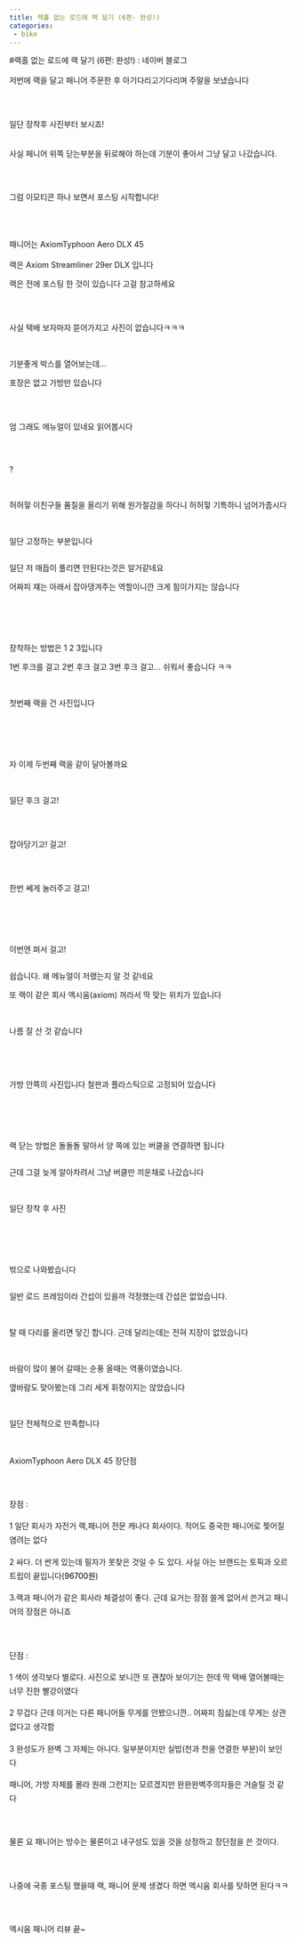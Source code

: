 ```yaml
---
title: 랙홀 없는 로드에 랙 달기 (6편- 완성!)
categories:
 - bike
---
```

#랙홀 없는 로드에 랙 달기 (6편: 완성!) : 네이버 블로그
<div class="wrap_rabbit pcol2 _param(1) _postViewArea221550145473" id="post-view221550145473">
<!-- Rabbit HTML --><div class="se-viewer se-theme-default" lang="ko-KR">
<!-- SE_DOC_HEADER_END -->
<div class="se-main-container">
<div class="se-component se-text se-l-default" id="SE-76752c52-dd74-4822-8923-a5b90f3b62d2">
<div class="se-component-content">
<div class="se-section se-section-text se-l-default">
<div class="se-module se-module-text"><!-- SE-TEXT { --><p class="se-text-paragraph se-text-paragraph-align-" id="SE-c926f5b5-1b77-423d-979b-b943a7a722bd" style="line-height:1.8;"><span class="se-fs- se-ff-" id="SE-de360013-64e4-4c61-9c2b-a60404f69b37" style="">저번에 랙을 달고 패니어 주문한 후 아기다리고기다리며 주말을 보냈습니다</span></p><!-- } SE-TEXT --><!-- SE-TEXT { --><p class="se-text-paragraph se-text-paragraph-align-" id="SE-1d11601e-f834-4d10-ab0b-2a74d6cb2e20" style="line-height:1.8;"><span class="se-fs- se-ff-" id="SE-e0d64510-617f-4353-b8f6-710c7af2de85" style="">​</span></p><!-- } SE-TEXT --><!-- SE-TEXT { --><p class="se-text-paragraph se-text-paragraph-align-" id="SE-e3aed842-c712-47c7-9164-ff457ed53f6c" style="line-height:1.8;"><span class="se-fs- se-ff-" id="SE-fc1c8281-0b82-499e-b126-3d0dc512a392" style="">일단 장착후 사진부터 보시죠!</span></p><!-- } SE-TEXT --></div>
</div>
</div>
</div> <div class="se-component se-image se-l-default" id="SE-1a611238-7c6d-403b-8fdb-1abfcef2b6b4">
<div class="se-component-content se-component-content-fit">
<div class="se-section se-section-image se-l-default se-section-align-">
<a class="se-module se-module-image __se_image_link __se_link" data-linkdata='{"id" : "SE-1a611238-7c6d-403b-8fdb-1abfcef2b6b4", "src" : "https://postfiles.pstatic.net/MjAxOTA1MzBfMjUy/MDAxNTU5MTc2NDM2MDc5.2WbyYUSzYZjF2IAKHAHBgdA4uEepED9mgyV39vuUFCgg.Gq02ZxwywSp4GNNNQubDrUy5ZotIYJDdnI0hVDv97bIg.JPEG.dls32208/20190529_203142.jpg", "linkUse" : "false", "link" : ""}' data-linktype="img" href="#" onclick="return false;" style=" ">
<img alt="" class="se-image-resource" data-height="389" data-lazy-src="https://postfiles.pstatic.net/MjAxOTA1MzBfMjUy/MDAxNTU5MTc2NDM2MDc5.2WbyYUSzYZjF2IAKHAHBgdA4uEepED9mgyV39vuUFCgg.Gq02ZxwywSp4GNNNQubDrUy5ZotIYJDdnI0hVDv97bIg.JPEG.dls32208/20190529_203142.jpg?type=w966" data-width="693" src="https://postfiles.pstatic.net/MjAxOTA1MzBfMjUy/MDAxNTU5MTc2NDM2MDc5.2WbyYUSzYZjF2IAKHAHBgdA4uEepED9mgyV39vuUFCgg.Gq02ZxwywSp4GNNNQubDrUy5ZotIYJDdnI0hVDv97bIg.JPEG.dls32208/20190529_203142.jpg?type=w80_blur">
</img></a> </div>
</div>
</div> <div class="se-component se-image se-l-default" id="SE-338597c3-6b64-4b6f-9131-953c84b9aa11">
<div class="se-component-content se-component-content-fit">
<div class="se-section se-section-image se-l-default se-section-align-">
<a class="se-module se-module-image __se_image_link __se_link" data-linkdata='{"id" : "SE-338597c3-6b64-4b6f-9131-953c84b9aa11", "src" : "https://postfiles.pstatic.net/MjAxOTA1MzBfMTM2/MDAxNTU5MTc2NDM3NzY5.jcARyAtnbpN3vXiOefL2HYbKejuskeBnrmjzwOZwhl0g.k5PskOZVT_-SJ-f2MjFSagKUGRglMGuHPy_vZHDgCGcg.JPEG.dls32208/20190529_214403.jpg", "linkUse" : "false", "link" : ""}' data-linktype="img" href="#" onclick="return false;" style=" ">
<img alt="" class="se-image-resource" data-height="389" data-lazy-src="https://postfiles.pstatic.net/MjAxOTA1MzBfMTM2/MDAxNTU5MTc2NDM3NzY5.jcARyAtnbpN3vXiOefL2HYbKejuskeBnrmjzwOZwhl0g.k5PskOZVT_-SJ-f2MjFSagKUGRglMGuHPy_vZHDgCGcg.JPEG.dls32208/20190529_214403.jpg?type=w966" data-width="693" src="https://postfiles.pstatic.net/MjAxOTA1MzBfMTM2/MDAxNTU5MTc2NDM3NzY5.jcARyAtnbpN3vXiOefL2HYbKejuskeBnrmjzwOZwhl0g.k5PskOZVT_-SJ-f2MjFSagKUGRglMGuHPy_vZHDgCGcg.JPEG.dls32208/20190529_214403.jpg?type=w80_blur">
</img></a> </div>
</div>
</div> <div class="se-component se-image se-l-default" id="SE-73775f8c-be46-45f6-b0d4-f15493f0b93b">
<div class="se-component-content se-component-content-fit">
<div class="se-section se-section-image se-l-default se-section-align-">
<a class="se-module se-module-image __se_image_link __se_link" data-linkdata='{"id" : "SE-73775f8c-be46-45f6-b0d4-f15493f0b93b", "src" : "https://postfiles.pstatic.net/MjAxOTA1MzBfMjIg/MDAxNTU5MTc2NDM5MjI3._LsB2ajDmxukfmu0EykyzfyRIg7wZHXxNd2C_4NyjAog.M7pUvVMpjCduHCHZthHpv2npg5IfShVE8ARA7UQR_bwg.JPEG.dls32208/20190529_214419.jpg", "linkUse" : "false", "link" : ""}' data-linktype="img" href="#" onclick="return false;" style=" ">
<img alt="" class="se-image-resource" data-height="389" data-lazy-src="https://postfiles.pstatic.net/MjAxOTA1MzBfMjIg/MDAxNTU5MTc2NDM5MjI3._LsB2ajDmxukfmu0EykyzfyRIg7wZHXxNd2C_4NyjAog.M7pUvVMpjCduHCHZthHpv2npg5IfShVE8ARA7UQR_bwg.JPEG.dls32208/20190529_214419.jpg?type=w966" data-width="693" src="https://postfiles.pstatic.net/MjAxOTA1MzBfMjIg/MDAxNTU5MTc2NDM5MjI3._LsB2ajDmxukfmu0EykyzfyRIg7wZHXxNd2C_4NyjAog.M7pUvVMpjCduHCHZthHpv2npg5IfShVE8ARA7UQR_bwg.JPEG.dls32208/20190529_214419.jpg?type=w80_blur">
</img></a> </div>
</div>
</div> <div class="se-component se-text se-l-default" id="SE-b7c44940-b815-4603-b0e1-c3cc7d51e3bf">
<div class="se-component-content">
<div class="se-section se-section-text se-l-default">
<div class="se-module se-module-text"><!-- SE-TEXT { --><p class="se-text-paragraph se-text-paragraph-align-" id="SE-cb676468-e4a3-4f1f-b57c-de397e4bfe82" style="line-height:1.8;"><span class="se-fs- se-ff-" id="SE-c49b128e-1d82-4eca-9559-8a1ad10ba997" style="">사실 페니어 위쪽 닫는부분을 뒤로해야 하는데 기분이 좋아서 그냥 달고 나갔습니다.</span></p><!-- } SE-TEXT --><!-- SE-TEXT { --><p class="se-text-paragraph se-text-paragraph-align-" id="SE-f4984119-cfcd-49d5-8b62-c7a0d5547b3f" style="line-height:1.8;"><span class="se-fs- se-ff-" id="SE-2e97a4f2-131b-47a0-8926-5f1c9e19046d" style="">​</span></p><!-- } SE-TEXT --><!-- SE-TEXT { --><p class="se-text-paragraph se-text-paragraph-align-" id="SE-777a3aa4-f3dd-46f5-b743-839a5a79ffc5" style="line-height:1.8;"><span class="se-fs- se-ff-" id="SE-171e8afa-b962-4f80-9f50-1dafb83c3339" style="">그럼 이모티콘 하나 보면서 포스팅 시작합니다!</span></p><!-- } SE-TEXT --></div>
</div>
</div>
</div> <div class="se-component se-sticker se-l-default" id="SE-00f5feba-2544-4b84-8462-fa3670d31937">
<div class="se-component-content">
<div class="se-section se-section-sticker se-section-align- se-l-default">
<div class="se-module se-module-sticker">
<a class="__se_sticker_link __se_link" data-linkdata='{"src" : "https://storep-phinf.pstatic.net/linesoft_01/original_4.gif", "packCode" : "linesoft_01", "seq" : "4", "width" : "370", "height" : "320"}' data-linktype="sticker" href="#" onclick="return false;">
<img alt="" class="se-sticker-image" src="https://storep-phinf.pstatic.net/linesoft_01/original_4.gif?type=pa50_50">
</img></a>
</div>
</div>
</div>
</div> <div class="se-component se-text se-l-default" id="SE-2a3702ff-464a-4fea-a9ef-72a0b4fcd88d">
<div class="se-component-content">
<div class="se-section se-section-text se-l-default">
<div class="se-module se-module-text"><!-- SE-TEXT { --><p class="se-text-paragraph se-text-paragraph-align-" id="SE-38f2cd1e-8051-4595-9c3c-62f301f8f3c7" style=""><span class="se-fs- se-ff-" id="SE-2f01c37f-7a25-4eca-8195-3e66a3c87aa7" style="">​</span></p><!-- } SE-TEXT --><!-- SE-TEXT { --><p class="se-text-paragraph se-text-paragraph-align-" id="SE-e2acad6f-7b54-42c1-87ad-91ac32ba68b6" style="line-height:1.8;"><span class="se-fs- se-ff-" id="SE-87646873-89c7-4b14-94b8-1ee3fa5c4b5a" style="">패니어는 AxiomTyphoon Aero DLX 45</span></p><!-- } SE-TEXT --><!-- SE-TEXT { --><p class="se-text-paragraph se-text-paragraph-align-" id="SE-3420600b-43a0-41cf-b46a-8247a7215424" style=""><span class="se-fs- se-ff-" id="SE-5533c17a-08e1-47c9-97b2-0ab5c1dce5fa" style="">랙은 Axiom Streamliner 29er DLX 입니다</span></p><!-- } SE-TEXT --><!-- SE-TEXT { --><p class="se-text-paragraph se-text-paragraph-align-" id="SE-af2cd790-c218-4c2b-ba99-04967e0d7366" style=""><span class="se-fs- se-ff-" id="SE-449aa192-f387-45aa-a9a3-ba8326d11574" style="">랙은 전에 포스팅 한 것이 있습니다 고걸 참고하세요</span></p><!-- } SE-TEXT --><!-- SE-TEXT { --><p class="se-text-paragraph se-text-paragraph-align-" id="SE-ab99836f-3793-4567-8365-e46237f95dd6" style=""><span class="se-fs- se-ff-" id="SE-102e5700-94d3-424c-a8fc-ea5d3e11ef8f" style="">​</span></p><!-- } SE-TEXT --></div>
</div>
</div>
</div> <div class="se-component se-image se-l-default" id="SE-c9e8b1af-7127-448e-9554-c314845dd1c8">
<div class="se-component-content se-component-content-fit">
<div class="se-section se-section-image se-l-default se-section-align-">
<a class="se-module se-module-image __se_image_link __se_link" data-linkdata='{"id" : "SE-c9e8b1af-7127-448e-9554-c314845dd1c8", "src" : "https://postfiles.pstatic.net/MjAxOTA1MzBfMTgx/MDAxNTU5MTc3MjA4Nzg2.rLFwD-XpuVw_BXg98JbNBZvQnRjSeXzfaEewx-Nue2gg.lLMNV0_fQxd5h2svByQtXPqkcf42T7Hw5ZWLy9OBqY0g.JPEG.dls32208/1559176846861.jpg", "linkUse" : "false", "link" : ""}' data-linktype="img" href="#" onclick="return false;" style=" ">
<img alt="" class="se-image-resource" data-height="1232" data-lazy-src="https://postfiles.pstatic.net/MjAxOTA1MzBfMTgx/MDAxNTU5MTc3MjA4Nzg2.rLFwD-XpuVw_BXg98JbNBZvQnRjSeXzfaEewx-Nue2gg.lLMNV0_fQxd5h2svByQtXPqkcf42T7Hw5ZWLy9OBqY0g.JPEG.dls32208/1559176846861.jpg?type=w966" data-width="693" src="https://postfiles.pstatic.net/MjAxOTA1MzBfMTgx/MDAxNTU5MTc3MjA4Nzg2.rLFwD-XpuVw_BXg98JbNBZvQnRjSeXzfaEewx-Nue2gg.lLMNV0_fQxd5h2svByQtXPqkcf42T7Hw5ZWLy9OBqY0g.JPEG.dls32208/1559176846861.jpg?type=w80_blur"/>
</a> </div>
</div>
</div> <div class="se-component se-text se-l-default" id="SE-d0b907b2-a86d-47cc-a5cd-2bfdc93a79fe">
<div class="se-component-content">
<div class="se-section se-section-text se-l-default">
<div class="se-module se-module-text"><!-- SE-TEXT { --><p class="se-text-paragraph se-text-paragraph-align-" id="SE-2faff90d-9971-4bb9-b2c1-26757fbb0778" style=""><span class="se-fs- se-ff-" id="SE-c81dd2ec-1113-475a-9442-61cff66e6e72" style="">사실 택배 보자마자 뜯어가지고 사진이 없습니다ㅋㅋㅋ</span></p><!-- } SE-TEXT --><!-- SE-TEXT { --><p class="se-text-paragraph se-text-paragraph-align-" id="SE-9d9d5962-d977-436c-8297-b1b55491dfd9" style=""><span class="se-fs- se-ff-" id="SE-feed0b5f-56f5-4b57-bfca-8bf418fb99db" style="">​</span></p><!-- } SE-TEXT --><!-- SE-TEXT { --><p class="se-text-paragraph se-text-paragraph-align-" id="SE-3c71039f-33a7-45d1-9e6b-793452537a41" style=""><span class="se-fs- se-ff-" id="SE-65c25d8a-da71-4f9c-9623-6714d3e2cc12" style="">기분좋게 박스를 열어보는데...</span></p><!-- } SE-TEXT --><!-- SE-TEXT { --><p class="se-text-paragraph se-text-paragraph-align-" id="SE-c9ebac96-074b-401d-9a7b-693eb772671b" style=""><span class="se-fs- se-ff-" id="SE-95907c0f-6796-481c-ab27-16785a13d29c" style="">포장은 없고 가방만 있습니다</span></p><!-- } SE-TEXT --><!-- SE-TEXT { --><p class="se-text-paragraph se-text-paragraph-align-" id="SE-b6db59cf-59e8-45cc-85c0-c73690c8053d" style=""><span class="se-fs- se-ff-" id="SE-9f108731-9e75-4d2d-81f9-36c46d1a3833" style="">​</span></p><!-- } SE-TEXT --></div>
</div>
</div>
</div> <div class="se-component se-image se-l-default" id="SE-a29de6e0-5153-49f1-8577-2e070cecbfb3">
<div class="se-component-content se-component-content-fit">
<div class="se-section se-section-image se-l-default se-section-align-">
<a class="se-module se-module-image __se_image_link __se_link" data-linkdata='{"id" : "SE-a29de6e0-5153-49f1-8577-2e070cecbfb3", "src" : "https://postfiles.pstatic.net/MjAxOTA1MzBfNzEg/MDAxNTU5MTc3MjEwMjk0.ffcVRlWQxFgoxTSBXAcksmtteuocrzIrNsrUD59NTe8g.0q1eCo5rZUDDYC4MJGApXc7ZQxdF3iSplAcmrHuAHAgg.JPEG.dls32208/20190529_202736.jpg", "linkUse" : "false", "link" : ""}' data-linktype="img" href="#" onclick="return false;" style=" ">
<img alt="" class="se-image-resource" data-height="1232" data-lazy-src="https://postfiles.pstatic.net/MjAxOTA1MzBfNzEg/MDAxNTU5MTc3MjEwMjk0.ffcVRlWQxFgoxTSBXAcksmtteuocrzIrNsrUD59NTe8g.0q1eCo5rZUDDYC4MJGApXc7ZQxdF3iSplAcmrHuAHAgg.JPEG.dls32208/20190529_202736.jpg?type=w966" data-width="693" src="https://postfiles.pstatic.net/MjAxOTA1MzBfNzEg/MDAxNTU5MTc3MjEwMjk0.ffcVRlWQxFgoxTSBXAcksmtteuocrzIrNsrUD59NTe8g.0q1eCo5rZUDDYC4MJGApXc7ZQxdF3iSplAcmrHuAHAgg.JPEG.dls32208/20190529_202736.jpg?type=w80_blur"/>
</a> </div>
</div>
</div> <div class="se-component se-text se-l-default" id="SE-0ecd0eed-5519-4907-818b-393e3b596fb4">
<div class="se-component-content">
<div class="se-section se-section-text se-l-default">
<div class="se-module se-module-text"><!-- SE-TEXT { --><p class="se-text-paragraph se-text-paragraph-align-" id="SE-25362c97-ee61-4475-8987-2646fb747a0c" style=""><span class="se-fs- se-ff-" id="SE-210a48ba-94ea-44b0-8359-1d0b87f66dad" style="">엄 그래도 메뉴얼이 있네요 읽어봅시다</span></p><!-- } SE-TEXT --><!-- SE-TEXT { --><p class="se-text-paragraph se-text-paragraph-align-" id="SE-78f0f63e-5f03-4d17-9265-4e1f38d0666d" style=""><span class="se-fs- se-ff-" id="SE-7fb28b9e-e9ff-411e-9245-779aa54a57a9" style="">​</span></p><!-- } SE-TEXT --></div>
</div>
</div>
</div> <div class="se-component se-image se-l-default" id="SE-6a751a2c-5bd0-4b87-8fb9-b88d28f592ad">
<div class="se-component-content se-component-content-fit">
<div class="se-section se-section-image se-l-default se-section-align-">
<a class="se-module se-module-image __se_image_link __se_link" data-linkdata='{"id" : "SE-6a751a2c-5bd0-4b87-8fb9-b88d28f592ad", "src" : "https://postfiles.pstatic.net/MjAxOTA1MzBfMTYg/MDAxNTU5MTc3MjExOTU1.QZKBRj8KOaPdb53YXJgVAYs8CYH8v4CNKxpTYiVAE3Eg.aiwi3xEV68VuiX6IBYeHEhYX0dbcmNaep0T5YVE5bMEg.JPEG.dls32208/1559177177321.jpg", "linkUse" : "false", "link" : ""}' data-linktype="img" href="#" onclick="return false;" style=" ">
<img alt="" class="se-image-resource" data-height="1232" data-lazy-src="https://postfiles.pstatic.net/MjAxOTA1MzBfMTYg/MDAxNTU5MTc3MjExOTU1.QZKBRj8KOaPdb53YXJgVAYs8CYH8v4CNKxpTYiVAE3Eg.aiwi3xEV68VuiX6IBYeHEhYX0dbcmNaep0T5YVE5bMEg.JPEG.dls32208/1559177177321.jpg?type=w966" data-width="693" src="https://postfiles.pstatic.net/MjAxOTA1MzBfMTYg/MDAxNTU5MTc3MjExOTU1.QZKBRj8KOaPdb53YXJgVAYs8CYH8v4CNKxpTYiVAE3Eg.aiwi3xEV68VuiX6IBYeHEhYX0dbcmNaep0T5YVE5bMEg.JPEG.dls32208/1559177177321.jpg?type=w80_blur"/>
</a> </div>
</div>
</div> <div class="se-component se-text se-l-default" id="SE-1768e000-b6ec-440d-be4c-89e47f190a50">
<div class="se-component-content">
<div class="se-section se-section-text se-l-default">
<div class="se-module se-module-text"><!-- SE-TEXT { --><p class="se-text-paragraph se-text-paragraph-align-" id="SE-d9bea857-0204-4ccf-bd95-dc0e41e5c8b0" style=""><span class="se-fs- se-ff-" id="SE-a78c9d74-a78e-4c0b-bf09-994304ffbf3c" style="">?</span></p><!-- } SE-TEXT --><!-- SE-TEXT { --><p class="se-text-paragraph se-text-paragraph-align-" id="SE-56c9d057-2604-4e53-b09e-096997c33d68" style=""><span class="se-fs- se-ff-" id="SE-6e9fd720-5351-483a-8dff-551118d6dd2b" style="">​</span></p><!-- } SE-TEXT --><!-- SE-TEXT { --><p class="se-text-paragraph se-text-paragraph-align-" id="SE-41ac010b-5d52-4409-9370-11125a0c4077" style=""><span class="se-fs- se-ff-" id="SE-d72b231f-7331-47e4-aa66-70ed526b8778" style="">허허헣 이친구들 품질을 올리기 위해 원가절감을 하다니 허허헣 기특하니 넘어가줍시다</span></p><!-- } SE-TEXT --><!-- SE-TEXT { --><p class="se-text-paragraph se-text-paragraph-align-" id="SE-31e9e54b-70b3-45be-83a0-89df9f053c74" style=""><span class="se-fs- se-ff-" id="SE-474c5897-64a8-45ee-9cd9-4bccb4cf6091" style="">​</span></p><!-- } SE-TEXT --><!-- SE-TEXT { --><p class="se-text-paragraph se-text-paragraph-align-" id="SE-cfab6ae3-9ea3-4f1b-9765-241aa0500096" style=""><span class="se-fs- se-ff-" id="SE-865c72e6-9e6f-4426-aa72-41d48bb52a33" style="">일단 고정하는 부분입니다</span></p><!-- } SE-TEXT --></div>
</div>
</div>
</div> <div class="se-component se-image se-l-default" id="SE-f7808760-dbe4-44bc-89f1-8147cb8003e7">
<div class="se-component-content se-component-content-fit">
<div class="se-section se-section-image se-l-default se-section-align-">
<a class="se-module se-module-image __se_image_link __se_link" data-linkdata='{"id" : "SE-f7808760-dbe4-44bc-89f1-8147cb8003e7", "src" : "https://postfiles.pstatic.net/MjAxOTA1MzBfMjE5/MDAxNTU5MTc4NDk5Mjc3.e-kyfjzT4k_3sZFCCMGsIaJc4aBxu1JTxTLzkYTLRuMg.pa5AOo_sNT_nZmOvFXgUgB-80rja2bhrJN4V8_FPkZEg.JPEG.dls32208/20190529_202904.jpg", "linkUse" : "false", "link" : ""}' data-linktype="img" href="#" onclick="return false;" style=" ">
<img alt="" class="se-image-resource" data-height="1232" data-lazy-src="https://postfiles.pstatic.net/MjAxOTA1MzBfMjE5/MDAxNTU5MTc4NDk5Mjc3.e-kyfjzT4k_3sZFCCMGsIaJc4aBxu1JTxTLzkYTLRuMg.pa5AOo_sNT_nZmOvFXgUgB-80rja2bhrJN4V8_FPkZEg.JPEG.dls32208/20190529_202904.jpg?type=w966" data-width="693" src="https://postfiles.pstatic.net/MjAxOTA1MzBfMjE5/MDAxNTU5MTc4NDk5Mjc3.e-kyfjzT4k_3sZFCCMGsIaJc4aBxu1JTxTLzkYTLRuMg.pa5AOo_sNT_nZmOvFXgUgB-80rja2bhrJN4V8_FPkZEg.JPEG.dls32208/20190529_202904.jpg?type=w80_blur"/>
</a> </div>
</div>
</div> <div class="se-component se-text se-l-default" id="SE-73e07e5b-0ea8-4049-be5e-ace23899cefc">
<div class="se-component-content">
<div class="se-section se-section-text se-l-default">
<div class="se-module se-module-text"><!-- SE-TEXT { --><p class="se-text-paragraph se-text-paragraph-align-" id="SE-5f67254a-d63d-4c21-b033-1c359c1776fa" style=""><span class="se-fs- se-ff-" id="SE-c9ce5311-000d-4998-9cec-d54ca5014494" style="">일단 저 매듭이 풀리면 안된다는것은 알거같네요</span></p><!-- } SE-TEXT --><!-- SE-TEXT { --><p class="se-text-paragraph se-text-paragraph-align-" id="SE-cfb2c96c-c624-43bb-8d00-d4e9a988f7b3" style=""><span class="se-fs- se-ff-" id="SE-f9a2e38a-30ca-4079-9224-0d504d87c2c8" style="">어짜피 쟤는 아래서 잡아댕겨주는 역할이니깐 크게 힘이가지는 않습니다</span></p><!-- } SE-TEXT --><!-- SE-TEXT { --><p class="se-text-paragraph se-text-paragraph-align-" id="SE-079c1d3f-2c57-466c-9839-03fd4a293bcb" style=""><span class="se-fs- se-ff-" id="SE-ce652ca4-b969-4663-8162-d4d2c1f9ddee" style="">​</span></p><!-- } SE-TEXT --><!-- SE-TEXT { --><p class="se-text-paragraph se-text-paragraph-align-" id="SE-4adaf483-23f3-4ede-8a78-9924a9a6415e" style=""><span class="se-fs- se-ff-" id="SE-2fafb53c-fc5c-407e-b1a5-4b88d5c621c0" style="">​</span></p><!-- } SE-TEXT --></div>
</div>
</div>
</div> <div class="se-component se-image se-l-default" id="SE-0bde5fee-8a8e-4d88-841c-4c83cc2c423c">
<div class="se-component-content se-component-content-fit">
<div class="se-section se-section-image se-l-default se-section-align-">
<a class="se-module se-module-image __se_image_link __se_link" data-linkdata='{"id" : "SE-0bde5fee-8a8e-4d88-841c-4c83cc2c423c", "src" : "https://postfiles.pstatic.net/MjAxOTA1MzBfMjM5/MDAxNTU5MTc4NDk3MjMy.h1Sy0AHNoWlVvPoI1_Zxy1zyZRuuozF7ga1O8SfWm4Yg.qJEoo0nNMaJ9eCiEUaqj1T-1ecmCQ30oi6k8ejsznw8g.JPEG.dls32208/20190530_095843.jpg", "linkUse" : "false", "link" : ""}' data-linktype="img" href="#" onclick="return false;" style=" ">
<img alt="" class="se-image-resource" data-height="1232" data-lazy-src="https://postfiles.pstatic.net/MjAxOTA1MzBfMjM5/MDAxNTU5MTc4NDk3MjMy.h1Sy0AHNoWlVvPoI1_Zxy1zyZRuuozF7ga1O8SfWm4Yg.qJEoo0nNMaJ9eCiEUaqj1T-1ecmCQ30oi6k8ejsznw8g.JPEG.dls32208/20190530_095843.jpg?type=w966" data-width="693" src="https://postfiles.pstatic.net/MjAxOTA1MzBfMjM5/MDAxNTU5MTc4NDk3MjMy.h1Sy0AHNoWlVvPoI1_Zxy1zyZRuuozF7ga1O8SfWm4Yg.qJEoo0nNMaJ9eCiEUaqj1T-1ecmCQ30oi6k8ejsznw8g.JPEG.dls32208/20190530_095843.jpg?type=w80_blur"/>
</a> </div>
</div>
</div> <div class="se-component se-text se-l-default" id="SE-5d15eab3-442a-4039-94a9-36cdc8f84ac8">
<div class="se-component-content">
<div class="se-section se-section-text se-l-default">
<div class="se-module se-module-text"><!-- SE-TEXT { --><p class="se-text-paragraph se-text-paragraph-align-" id="SE-54a0b26d-b239-43fe-8aa2-280949248969" style=""><span class="se-fs- se-ff-" id="SE-b6ced429-0c95-4d5d-95a1-be17a81a3c3d" style="">장착하는 방법은 1 2 3입니다</span></p><!-- } SE-TEXT --><!-- SE-TEXT { --><p class="se-text-paragraph se-text-paragraph-align-" id="SE-ad1bde83-0741-47a5-868c-7ef6eb7318f3" style=""><span class="se-fs- se-ff-" id="SE-a2420e3c-42d6-4b93-a943-2b811e31d066" style="">1번 후크를 걸고 2번 후크 걸고 3번 후크 걸고... 쉬워서 좋습니다 ㅋㅋ</span></p><!-- } SE-TEXT --><!-- SE-TEXT { --><p class="se-text-paragraph se-text-paragraph-align-" id="SE-a1ddcf45-34c0-428b-8bc7-e357dd12fc7f" style=""><span class="se-fs- se-ff-" id="SE-5ac6bfcb-3f74-4b8e-aa6f-6b96a34195b0" style="">​</span></p><!-- } SE-TEXT --><!-- SE-TEXT { --><p class="se-text-paragraph se-text-paragraph-align-" id="SE-604a783c-7b12-4abe-9c8a-8cc0c2a5b1d4" style=""><span class="se-fs- se-ff-" id="SE-d8e70353-9dc5-4898-bddd-c36103d76c90" style="">첫번째 랙을 건 사진입니다 </span></p><!-- } SE-TEXT --></div>
</div>
</div>
</div> <div class="se-component se-image se-l-default" id="SE-4089cacb-8be3-4330-b945-3161ac26f8c5">
<div class="se-component-content se-component-content-fit">
<div class="se-section se-section-image se-l-default se-section-align-">
<a class="se-module se-module-image __se_image_link __se_link" data-linkdata='{"id" : "SE-4089cacb-8be3-4330-b945-3161ac26f8c5", "src" : "https://postfiles.pstatic.net/MjAxOTA1MzBfMjA2/MDAxNTU5MTc4NDk1MjE0.1metxJss8MNq_WpVr7lcubJ7MLZPtHiG7rc6OuqGFz4g.kGU8TwKL6-dfGqiaNKvimY05vCKFTfUS7qWe8dfPppgg.JPEG.dls32208/20190529_202852.jpg", "linkUse" : "false", "link" : ""}' data-linktype="img" href="#" onclick="return false;" style=" ">
<img alt="" class="se-image-resource" data-height="389" data-lazy-src="https://postfiles.pstatic.net/MjAxOTA1MzBfMjA2/MDAxNTU5MTc4NDk1MjE0.1metxJss8MNq_WpVr7lcubJ7MLZPtHiG7rc6OuqGFz4g.kGU8TwKL6-dfGqiaNKvimY05vCKFTfUS7qWe8dfPppgg.JPEG.dls32208/20190529_202852.jpg?type=w966" data-width="693" src="https://postfiles.pstatic.net/MjAxOTA1MzBfMjA2/MDAxNTU5MTc4NDk1MjE0.1metxJss8MNq_WpVr7lcubJ7MLZPtHiG7rc6OuqGFz4g.kGU8TwKL6-dfGqiaNKvimY05vCKFTfUS7qWe8dfPppgg.JPEG.dls32208/20190529_202852.jpg?type=w80_blur"/>
</a> </div>
</div>
</div> <div class="se-component se-text se-l-default" id="SE-ad21eb43-be84-483a-9682-7d4dec9c9d2f">
<div class="se-component-content">
<div class="se-section se-section-text se-l-default">
<div class="se-module se-module-text"><!-- SE-TEXT { --><p class="se-text-paragraph se-text-paragraph-align-" id="SE-0ce9ed96-5a78-4285-bc58-53f22d4c4e42" style=""><span class="se-fs- se-ff-" id="SE-be17e753-d2fc-4ddc-bee0-ff02fdbba231" style="">​</span></p><!-- } SE-TEXT --><!-- SE-TEXT { --><p class="se-text-paragraph se-text-paragraph-align-" id="SE-f7f6a94f-09ef-4251-98f2-2f0f7e9903e7" style=""><span class="se-fs- se-ff-" id="SE-058de770-9f9b-4ae5-b9d4-1291b0af59d4" style="">​</span></p><!-- } SE-TEXT --><!-- SE-TEXT { --><p class="se-text-paragraph se-text-paragraph-align-" id="SE-4d3a11f7-54e5-4205-94dc-2918a09f45e8" style=""><span class="se-fs- se-ff-" id="SE-9ade5178-9fe0-41d8-b781-6d546f531b3b" style="">자 이제 두번째 랙을 같이 달아볼까요</span></p><!-- } SE-TEXT --><!-- SE-TEXT { --><p class="se-text-paragraph se-text-paragraph-align-" id="SE-9be79738-4291-48a0-bcad-c0d77aca8989" style=""><span class="se-fs- se-ff-" id="SE-221cf941-65f0-4abe-b54f-27cdf76750d9" style="">​</span></p><!-- } SE-TEXT --><!-- SE-TEXT { --><p class="se-text-paragraph se-text-paragraph-align-" id="SE-a3307199-b3fb-480d-bf22-48e8b5a3be00" style=""><span class="se-fs- se-ff-" id="SE-e0015693-5191-4e21-bf0d-4853bcf95d52" style="">일단 후크 걸고!</span></p><!-- } SE-TEXT --></div>
</div>
</div>
</div> <div class="se-component se-image se-l-default" id="SE-2581d09a-8f24-4958-b334-f5cee5d25fd8">
<div class="se-component-content se-component-content-fit">
<div class="se-section se-section-image se-l-default se-section-align-">
<a class="se-module se-module-image __se_image_link __se_link" data-linkdata='{"id" : "SE-2581d09a-8f24-4958-b334-f5cee5d25fd8", "src" : "https://postfiles.pstatic.net/MjAxOTA1MzBfMTY0/MDAxNTU5MTc4NTAwNDg3.szVKsxrzfCJoAjP0HHaU9RY06Z6avI88028u6lwxGikg.YBIapONRc4B4vT7BXnm8oOuzmhkHerkRJ_cOWVPE5HIg.JPEG.dls32208/20190529_202942.jpg", "linkUse" : "false", "link" : ""}' data-linktype="img" href="#" onclick="return false;" style=" ">
<img alt="" class="se-image-resource" data-height="389" data-lazy-src="https://postfiles.pstatic.net/MjAxOTA1MzBfMTY0/MDAxNTU5MTc4NTAwNDg3.szVKsxrzfCJoAjP0HHaU9RY06Z6avI88028u6lwxGikg.YBIapONRc4B4vT7BXnm8oOuzmhkHerkRJ_cOWVPE5HIg.JPEG.dls32208/20190529_202942.jpg?type=w966" data-width="693" src="https://postfiles.pstatic.net/MjAxOTA1MzBfMTY0/MDAxNTU5MTc4NTAwNDg3.szVKsxrzfCJoAjP0HHaU9RY06Z6avI88028u6lwxGikg.YBIapONRc4B4vT7BXnm8oOuzmhkHerkRJ_cOWVPE5HIg.JPEG.dls32208/20190529_202942.jpg?type=w80_blur"/>
</a> </div>
</div>
</div> <div class="se-component se-text se-l-default" id="SE-b8f8ca75-ed62-4016-977c-4de271427a2b">
<div class="se-component-content">
<div class="se-section se-section-text se-l-default">
<div class="se-module se-module-text"><!-- SE-TEXT { --><p class="se-text-paragraph se-text-paragraph-align-" id="SE-4d1469c0-54c1-45b5-b290-6ac6e57d1ddf" style=""><span class="se-fs- se-ff-" id="SE-e8c99acc-f97e-45c2-8d83-0a908ede0eb9" style="">​</span></p><!-- } SE-TEXT --><!-- SE-TEXT { --><p class="se-text-paragraph se-text-paragraph-align-" id="SE-b01f9aa1-a322-49b4-912b-21906d84e99b" style=""><span class="se-fs- se-ff-" id="SE-2c57821e-7ba3-4720-af3d-6dc1d0f949a6" style="">잡아당기고! 걸고!</span></p><!-- } SE-TEXT --></div>
</div>
</div>
</div> <div class="se-component se-image se-l-default" id="SE-e78f6e55-0b9e-4ad6-804d-c2e0b6982f41">
<div class="se-component-content se-component-content-fit">
<div class="se-section se-section-image se-l-default se-section-align-">
<a class="se-module se-module-image __se_image_link __se_link" data-linkdata='{"id" : "SE-e78f6e55-0b9e-4ad6-804d-c2e0b6982f41", "src" : "https://postfiles.pstatic.net/MjAxOTA1MzBfNDMg/MDAxNTU5MTc4NTAxNTcx.QK8gjfDWfxJxh474feVLlPyUxMwdUcuS45VhuD42yIYg.bqW_K_ZRBfxVP0iF4gW4eiDZx_M0IdSh-pFQ7PMFM8wg.JPEG.dls32208/20190529_202953.jpg", "linkUse" : "false", "link" : ""}' data-linktype="img" href="#" onclick="return false;" style=" ">
<img alt="" class="se-image-resource" data-height="389" data-lazy-src="https://postfiles.pstatic.net/MjAxOTA1MzBfNDMg/MDAxNTU5MTc4NTAxNTcx.QK8gjfDWfxJxh474feVLlPyUxMwdUcuS45VhuD42yIYg.bqW_K_ZRBfxVP0iF4gW4eiDZx_M0IdSh-pFQ7PMFM8wg.JPEG.dls32208/20190529_202953.jpg?type=w966" data-width="693" src="https://postfiles.pstatic.net/MjAxOTA1MzBfNDMg/MDAxNTU5MTc4NTAxNTcx.QK8gjfDWfxJxh474feVLlPyUxMwdUcuS45VhuD42yIYg.bqW_K_ZRBfxVP0iF4gW4eiDZx_M0IdSh-pFQ7PMFM8wg.JPEG.dls32208/20190529_202953.jpg?type=w80_blur"/>
</a> </div>
</div>
</div> <div class="se-component se-text se-l-default" id="SE-d7535e2f-0459-4a8e-9b7d-573722c618a0">
<div class="se-component-content">
<div class="se-section se-section-text se-l-default">
<div class="se-module se-module-text"><!-- SE-TEXT { --><p class="se-text-paragraph se-text-paragraph-align-" id="SE-3758bcd6-7f07-468c-b1ac-bcc2f440c1f3" style=""><span class="se-fs- se-ff-" id="SE-9a3c1126-d416-4d8e-a5d8-b65acd12d982" style="">​</span></p><!-- } SE-TEXT --><!-- SE-TEXT { --><p class="se-text-paragraph se-text-paragraph-align-" id="SE-5ed48bda-482c-47f0-b3ca-50aa5a90c7be" style=""><span class="se-fs- se-ff-" id="SE-d6ad2428-1e3f-4059-91e9-3e19ec92c025" style="">한번 쎄게 눌러주고 걸고!</span></p><!-- } SE-TEXT --></div>
</div>
</div>
</div> <div class="se-component se-image se-l-default" id="SE-806775d4-2c26-4b52-9ea4-e1bf036d1bdd">
<div class="se-component-content se-component-content-fit">
<div class="se-section se-section-image se-l-default se-section-align-">
<a class="se-module se-module-image __se_image_link __se_link" data-linkdata='{"id" : "SE-806775d4-2c26-4b52-9ea4-e1bf036d1bdd", "src" : "https://postfiles.pstatic.net/MjAxOTA1MzBfMjY0/MDAxNTU5MTc4NTAzMzEx.WDpU0qC4e8Q-HPMDhj4Iz4qafhfbUyZkTIXr5OrAxLAg.pEAVmGoDHg5hCIkchy0mJq4PVr8Fbhfg26mwJNAwchAg.JPEG.dls32208/20190529_203000.jpg", "linkUse" : "false", "link" : ""}' data-linktype="img" href="#" onclick="return false;" style=" ">
<img alt="" class="se-image-resource" data-height="1232" data-lazy-src="https://postfiles.pstatic.net/MjAxOTA1MzBfMjY0/MDAxNTU5MTc4NTAzMzEx.WDpU0qC4e8Q-HPMDhj4Iz4qafhfbUyZkTIXr5OrAxLAg.pEAVmGoDHg5hCIkchy0mJq4PVr8Fbhfg26mwJNAwchAg.JPEG.dls32208/20190529_203000.jpg?type=w966" data-width="693" src="https://postfiles.pstatic.net/MjAxOTA1MzBfMjY0/MDAxNTU5MTc4NTAzMzEx.WDpU0qC4e8Q-HPMDhj4Iz4qafhfbUyZkTIXr5OrAxLAg.pEAVmGoDHg5hCIkchy0mJq4PVr8Fbhfg26mwJNAwchAg.JPEG.dls32208/20190529_203000.jpg?type=w80_blur"/>
</a> </div>
</div>
</div> <div class="se-component se-text se-l-default" id="SE-e2b14484-2b14-4826-b74c-2136859f74d7">
<div class="se-component-content">
<div class="se-section se-section-text se-l-default">
<div class="se-module se-module-text"><!-- SE-TEXT { --><p class="se-text-paragraph se-text-paragraph-align-" id="SE-91a7bafe-90bf-4d46-9cb9-3d89ccdb209c" style=""><span class="se-fs- se-ff-" id="SE-96d4bc04-1b17-42db-8106-cee4560d5b59" style="">​</span></p><!-- } SE-TEXT --><!-- SE-TEXT { --><p class="se-text-paragraph se-text-paragraph-align-" id="SE-1a9c99fb-0b7c-4a31-b07e-af516f44cec2" style=""><span class="se-fs- se-ff-" id="SE-efd406ee-8cc4-40e6-aa64-4132bfedbe9d" style="">​</span></p><!-- } SE-TEXT --><!-- SE-TEXT { --><p class="se-text-paragraph se-text-paragraph-align-" id="SE-5161f3cf-f0ad-48c3-884a-82bcaf228572" style=""><span class="se-fs- se-ff-" id="SE-a4dfb712-ddfa-40b3-91ce-38b5c66c2ff8" style="">이번엔 펴서 걸고!</span></p><!-- } SE-TEXT --></div>
</div>
</div>
</div> <div class="se-component se-image se-l-default" id="SE-efa196a8-bcaf-48fc-a048-64c10dbfd43c">
<div class="se-component-content se-component-content-fit">
<div class="se-section se-section-image se-l-default se-section-align-">
<a class="se-module se-module-image __se_image_link __se_link" data-linkdata='{"id" : "SE-efa196a8-bcaf-48fc-a048-64c10dbfd43c", "src" : "https://postfiles.pstatic.net/MjAxOTA1MzBfMjAg/MDAxNTU5MTc4NTA0ODEy.PmjOdFn2S9dZsYLgBz8JKxybAe_rhaxrqzW9Sd6tIKwg.9B-kVV1VX9r7MCiPMMG7Ez2guGqSpDDBgDZB-UsLI64g.JPEG.dls32208/20190530_100252.jpg", "linkUse" : "false", "link" : ""}' data-linktype="img" href="#" onclick="return false;" style=" ">
<img alt="" class="se-image-resource" data-height="1232" data-lazy-src="https://postfiles.pstatic.net/MjAxOTA1MzBfMjAg/MDAxNTU5MTc4NTA0ODEy.PmjOdFn2S9dZsYLgBz8JKxybAe_rhaxrqzW9Sd6tIKwg.9B-kVV1VX9r7MCiPMMG7Ez2guGqSpDDBgDZB-UsLI64g.JPEG.dls32208/20190530_100252.jpg?type=w966" data-width="693" src="https://postfiles.pstatic.net/MjAxOTA1MzBfMjAg/MDAxNTU5MTc4NTA0ODEy.PmjOdFn2S9dZsYLgBz8JKxybAe_rhaxrqzW9Sd6tIKwg.9B-kVV1VX9r7MCiPMMG7Ez2guGqSpDDBgDZB-UsLI64g.JPEG.dls32208/20190530_100252.jpg?type=w80_blur"/>
</a> </div>
</div>
</div> <div class="se-component se-text se-l-default" id="SE-d924a5dc-7d83-4ccf-a123-45a3836324d5">
<div class="se-component-content">
<div class="se-section se-section-text se-l-default">
<div class="se-module se-module-text"><!-- SE-TEXT { --><p class="se-text-paragraph se-text-paragraph-align-" id="SE-bfa69def-8e2e-4d28-9900-865310cb74f0" style=""><span class="se-fs- se-ff-" id="SE-d7ef8ec2-8f71-4022-a1cc-94e1bc57d6ae" style="">쉽습니다. 왜 메뉴얼이 저랬는지 알 것 같네요 </span></p><!-- } SE-TEXT --><!-- SE-TEXT { --><p class="se-text-paragraph se-text-paragraph-align-" id="SE-dd1c37ab-02f8-425c-8299-7929e74aa95e" style=""><span class="se-fs- se-ff-" id="SE-4cb6889e-5f5d-4b70-af8f-b97c62e6dee2" style="">또 랙이 같은 회사 엑시움(axiom) 꺼라서 딱 맞는 위치가 있습니다</span></p><!-- } SE-TEXT --><!-- SE-TEXT { --><p class="se-text-paragraph se-text-paragraph-align-" id="SE-219d6f95-cd8d-4a92-b304-8ab2c4b8acdd" style=""><span class="se-fs- se-ff-" id="SE-f26d5ac5-bb43-43b8-8b8f-8701ae6445a0" style="">​</span></p><!-- } SE-TEXT --><!-- SE-TEXT { --><p class="se-text-paragraph se-text-paragraph-align-" id="SE-244d69bc-92e9-4de5-a056-b3d059a2ffb6" style=""><span class="se-fs- se-ff-" id="SE-2b0d84d7-ef6c-4395-aa51-2badca787f52" style="">나름 잘 산 것 같습니다</span></p><!-- } SE-TEXT --><!-- SE-TEXT { --><p class="se-text-paragraph se-text-paragraph-align-" id="SE-5bc616ec-3861-48ad-8c92-4aab5f7b1984" style=""><span class="se-fs- se-ff-" id="SE-6c512e24-ac69-415a-8ffe-c9cf42c82653" style="">​</span></p><!-- } SE-TEXT --><!-- SE-TEXT { --><p class="se-text-paragraph se-text-paragraph-align-" id="SE-3e580e08-6d5b-445c-8e99-ebe6543e5d75" style=""><span class="se-fs- se-ff-" id="SE-3e963fbe-b306-48ab-90cb-ef94b669b5e1" style="">​</span></p><!-- } SE-TEXT --><!-- SE-TEXT { --><p class="se-text-paragraph se-text-paragraph-align-" id="SE-a3618957-efc7-4bb1-b5d8-ad781b2ff75a" style=""><span class="se-fs- se-ff-" id="SE-b6155762-a610-4a96-832f-981988cdef68" style="">가방 안쪽의 사진입니다 철판과 플라스틱으로 고정되어 있습니다</span></p><!-- } SE-TEXT --></div>
</div>
</div>
</div> <div class="se-component se-image se-l-default" id="SE-cc3d3828-510f-454a-8371-8e5841b69e5b">
<div class="se-component-content se-component-content-fit">
<div class="se-section se-section-image se-l-default se-section-align-">
<a class="se-module se-module-image __se_image_link __se_link" data-linkdata='{"id" : "SE-cc3d3828-510f-454a-8371-8e5841b69e5b", "src" : "https://postfiles.pstatic.net/MjAxOTA1MzBfMTY3/MDAxNTU5MTc4NTA3NTY3.npMZC3MI3y2xEzN4ioUFAAIFdYbXwPs_GY3xKWyeeGIg.TKPOPwsnrPunxPPRNsJ_Y5IChONU5raRr9vI1v1U4ZIg.JPEG.dls32208/20190529_203033.jpg", "linkUse" : "false", "link" : ""}' data-linktype="img" href="#" onclick="return false;" style=" ">
<img alt="" class="se-image-resource" data-height="389" data-lazy-src="https://postfiles.pstatic.net/MjAxOTA1MzBfMTY3/MDAxNTU5MTc4NTA3NTY3.npMZC3MI3y2xEzN4ioUFAAIFdYbXwPs_GY3xKWyeeGIg.TKPOPwsnrPunxPPRNsJ_Y5IChONU5raRr9vI1v1U4ZIg.JPEG.dls32208/20190529_203033.jpg?type=w966" data-width="693" src="https://postfiles.pstatic.net/MjAxOTA1MzBfMTY3/MDAxNTU5MTc4NTA3NTY3.npMZC3MI3y2xEzN4ioUFAAIFdYbXwPs_GY3xKWyeeGIg.TKPOPwsnrPunxPPRNsJ_Y5IChONU5raRr9vI1v1U4ZIg.JPEG.dls32208/20190529_203033.jpg?type=w80_blur"/>
</a> </div>
</div>
</div> <div class="se-component se-text se-l-default" id="SE-6313f8a0-529f-4eab-99da-768d0e361edf">
<div class="se-component-content">
<div class="se-section se-section-text se-l-default">
<div class="se-module se-module-text"><!-- SE-TEXT { --><p class="se-text-paragraph se-text-paragraph-align-" id="SE-2cb52ae3-7d56-412a-9c3d-0898dd457de3" style=""><span class="se-fs- se-ff-" id="SE-1c99e5ee-5a2a-4a16-8532-b59d348772c7" style="">​</span></p><!-- } SE-TEXT --><!-- SE-TEXT { --><p class="se-text-paragraph se-text-paragraph-align-" id="SE-f8780f62-a1a6-457e-8fef-6d9c8b1c64df" style=""><span class="se-fs- se-ff-" id="SE-cb880cb0-9d45-411f-8a6c-962c8af85390" style="">​</span></p><!-- } SE-TEXT --><!-- SE-TEXT { --><p class="se-text-paragraph se-text-paragraph-align-" id="SE-d3bc52b1-d99f-4577-97b5-e39de2aafaef" style=""><span class="se-fs- se-ff-" id="SE-bc5ef57e-c744-4ae5-bd1e-d9f591db8bac" style="">랙 닫는 방법은 돌돌돌 말아서 양 쪽에 있는 버클을 연결하면 됩니다</span></p><!-- } SE-TEXT --></div>
</div>
</div>
</div> <div class="se-component se-image se-l-default" id="SE-65dfee17-0c32-4ce3-875b-f2e383811f29">
<div class="se-component-content se-component-content-fit">
<div class="se-section se-section-image se-l-default se-section-align-">
<a class="se-module se-module-image __se_image_link __se_link" data-linkdata='{"id" : "SE-65dfee17-0c32-4ce3-875b-f2e383811f29", "src" : "https://postfiles.pstatic.net/MjAxOTA1MzBfODcg/MDAxNTU5MTc4NTA5NDY0._-PwkohDPxaGBJtdDwto0ErPEoAYgxIj8SFwl_blXuog.Uy4Cb92Jpq88qAi7RksGr2FtkLF1cnyZUmT8XNIVsigg.JPEG.dls32208/20190530_100423.jpg", "linkUse" : "false", "link" : ""}' data-linktype="img" href="#" onclick="return false;" style=" ">
<img alt="" class="se-image-resource" data-height="1232" data-lazy-src="https://postfiles.pstatic.net/MjAxOTA1MzBfODcg/MDAxNTU5MTc4NTA5NDY0._-PwkohDPxaGBJtdDwto0ErPEoAYgxIj8SFwl_blXuog.Uy4Cb92Jpq88qAi7RksGr2FtkLF1cnyZUmT8XNIVsigg.JPEG.dls32208/20190530_100423.jpg?type=w966" data-width="693" src="https://postfiles.pstatic.net/MjAxOTA1MzBfODcg/MDAxNTU5MTc4NTA5NDY0._-PwkohDPxaGBJtdDwto0ErPEoAYgxIj8SFwl_blXuog.Uy4Cb92Jpq88qAi7RksGr2FtkLF1cnyZUmT8XNIVsigg.JPEG.dls32208/20190530_100423.jpg?type=w80_blur"/>
</a> </div>
</div>
</div> <div class="se-component se-text se-l-default" id="SE-c8bf6b95-f502-47bf-a88d-fec14f43d715">
<div class="se-component-content">
<div class="se-section se-section-text se-l-default">
<div class="se-module se-module-text"><!-- SE-TEXT { --><p class="se-text-paragraph se-text-paragraph-align-" id="SE-3792b6b5-39e1-46ec-90a1-73feb2f5a20a" style=""><span class="se-fs- se-ff-" id="SE-b6583172-b154-45bd-bc19-3f18ef3e4a59" style="">근데 그걸 늦게 알아차려서 그냥 버클만 끼운채로 나갔습니다</span></p><!-- } SE-TEXT --><!-- SE-TEXT { --><p class="se-text-paragraph se-text-paragraph-align-" id="SE-8865c809-c6bc-4ffb-a08e-4cbe48b3096a" style=""><span class="se-fs- se-ff-" id="SE-978fa55f-cf7b-401c-93e5-d92d68dbcc5e" style="">​</span></p><!-- } SE-TEXT --><!-- SE-TEXT { --><p class="se-text-paragraph se-text-paragraph-align-" id="SE-e324d6c4-ff6c-4c71-899c-9a1ea23afde7" style=""><span class="se-fs- se-ff-" id="SE-47e7730c-2d93-49b5-8f06-1027f516f2d5" style="">일단 장착 후 사진</span></p><!-- } SE-TEXT --></div>
</div>
</div>
</div> <div class="se-component se-image se-l-default" id="SE-217761a6-a50b-4822-a7e8-6abaf682321c">
<div class="se-component-content se-component-content-fit">
<div class="se-section se-section-image se-l-default se-section-align-">
<a class="se-module se-module-image __se_image_link __se_link" data-linkdata='{"id" : "SE-217761a6-a50b-4822-a7e8-6abaf682321c", "src" : "https://postfiles.pstatic.net/MjAxOTA1MzBfMjcz/MDAxNTU5MTc4NTEyNjI4.6cjrLJmNeUFnyjSJ4ZZgcSAojWepz0RW7RcN6720PeQg.WWFVHmpgX7yLrPKhu_z7naee0e0vs6zgOXhY87u6VXIg.JPEG.dls32208/20190529_203142.jpg", "linkUse" : "false", "link" : ""}' data-linktype="img" href="#" onclick="return false;" style=" ">
<img alt="" class="se-image-resource" data-height="389" data-lazy-src="https://postfiles.pstatic.net/MjAxOTA1MzBfMjcz/MDAxNTU5MTc4NTEyNjI4.6cjrLJmNeUFnyjSJ4ZZgcSAojWepz0RW7RcN6720PeQg.WWFVHmpgX7yLrPKhu_z7naee0e0vs6zgOXhY87u6VXIg.JPEG.dls32208/20190529_203142.jpg?type=w966" data-width="693" src="https://postfiles.pstatic.net/MjAxOTA1MzBfMjcz/MDAxNTU5MTc4NTEyNjI4.6cjrLJmNeUFnyjSJ4ZZgcSAojWepz0RW7RcN6720PeQg.WWFVHmpgX7yLrPKhu_z7naee0e0vs6zgOXhY87u6VXIg.JPEG.dls32208/20190529_203142.jpg?type=w80_blur"/>
</a> </div>
</div>
</div> <div class="se-component se-text se-l-default" id="SE-e59a7180-b6a2-4ca5-9398-b6bc040df59a">
<div class="se-component-content">
<div class="se-section se-section-text se-l-default">
<div class="se-module se-module-text"><!-- SE-TEXT { --><p class="se-text-paragraph se-text-paragraph-align-" id="SE-b906e29d-9bd7-441d-8610-3ed01fac02e4" style=""><span class="se-fs- se-ff-" id="SE-1125e46f-2e51-4204-b25d-2bdc38fb8927" style="">​</span></p><!-- } SE-TEXT --><!-- SE-TEXT { --><p class="se-text-paragraph se-text-paragraph-align-" id="SE-b7c6fd7a-9fd1-43f2-b1c8-2b36d9a3bacb" style=""><span class="se-fs- se-ff-" id="SE-2fe81148-6f60-4b8f-8a08-14cb03029f46" style="">​</span></p><!-- } SE-TEXT --><!-- SE-TEXT { --><p class="se-text-paragraph se-text-paragraph-align-" id="SE-8adf09ae-26ad-4afa-b6a1-bcf31113aaac" style=""><span class="se-fs- se-ff-" id="SE-04e2e273-ecb1-46c6-944f-b2d2f33ef046" style="">밖으로 나와봤습니다</span></p><!-- } SE-TEXT --></div>
</div>
</div>
</div> <div class="se-component se-image se-l-default" id="SE-b5b86a09-d0d8-4657-8fe7-5019721fe7b4">
<div class="se-component-content se-component-content-fit">
<div class="se-section se-section-image se-l-default se-section-align-">
<a class="se-module se-module-image __se_image_link __se_link" data-linkdata='{"id" : "SE-b5b86a09-d0d8-4657-8fe7-5019721fe7b4", "src" : "https://postfiles.pstatic.net/MjAxOTA1MzBfMTg0/MDAxNTU5MTc4NTEzOTc2.I_DpbrzolazLhqsmOAexm8VH-1kh_2Z97qCvRb_ROMAg.vHjUFw2Txk46tjsYfQXvyqMGWAluPI3wieh9oeL5PyIg.JPEG.dls32208/20190529_214403.jpg", "linkUse" : "false", "link" : ""}' data-linktype="img" href="#" onclick="return false;" style=" ">
<img alt="" class="se-image-resource" data-height="389" data-lazy-src="https://postfiles.pstatic.net/MjAxOTA1MzBfMTg0/MDAxNTU5MTc4NTEzOTc2.I_DpbrzolazLhqsmOAexm8VH-1kh_2Z97qCvRb_ROMAg.vHjUFw2Txk46tjsYfQXvyqMGWAluPI3wieh9oeL5PyIg.JPEG.dls32208/20190529_214403.jpg?type=w966" data-width="693" src="https://postfiles.pstatic.net/MjAxOTA1MzBfMTg0/MDAxNTU5MTc4NTEzOTc2.I_DpbrzolazLhqsmOAexm8VH-1kh_2Z97qCvRb_ROMAg.vHjUFw2Txk46tjsYfQXvyqMGWAluPI3wieh9oeL5PyIg.JPEG.dls32208/20190529_214403.jpg?type=w80_blur"/>
</a> </div>
</div>
</div> <div class="se-component se-image se-l-default" id="SE-cefeac49-c44d-48bc-a913-d1453e73cf46">
<div class="se-component-content se-component-content-fit">
<div class="se-section se-section-image se-l-default se-section-align-">
<a class="se-module se-module-image __se_image_link __se_link" data-linkdata='{"id" : "SE-cefeac49-c44d-48bc-a913-d1453e73cf46", "src" : "https://postfiles.pstatic.net/MjAxOTA1MzBfMjI4/MDAxNTU5MTc4NTE1NTEx.s95EmrrQaJWf-GXmVdZDRat0NMfYuVvCvG48QPO1op4g.EPANUt5S3bxs-tQ--3N7fyDoL6N8G_pa39s5HUJGA2wg.JPEG.dls32208/20190529_214419.jpg", "linkUse" : "false", "link" : ""}' data-linktype="img" href="#" onclick="return false;" style=" ">
<img alt="" class="se-image-resource" data-height="389" data-lazy-src="https://postfiles.pstatic.net/MjAxOTA1MzBfMjI4/MDAxNTU5MTc4NTE1NTEx.s95EmrrQaJWf-GXmVdZDRat0NMfYuVvCvG48QPO1op4g.EPANUt5S3bxs-tQ--3N7fyDoL6N8G_pa39s5HUJGA2wg.JPEG.dls32208/20190529_214419.jpg?type=w966" data-width="693" src="https://postfiles.pstatic.net/MjAxOTA1MzBfMjI4/MDAxNTU5MTc4NTE1NTEx.s95EmrrQaJWf-GXmVdZDRat0NMfYuVvCvG48QPO1op4g.EPANUt5S3bxs-tQ--3N7fyDoL6N8G_pa39s5HUJGA2wg.JPEG.dls32208/20190529_214419.jpg?type=w80_blur"/>
</a> </div>
</div>
</div> <div class="se-component se-text se-l-default" id="SE-132c7ba8-bd7f-4b1e-8daf-8c974b846739">
<div class="se-component-content">
<div class="se-section se-section-text se-l-default">
<div class="se-module se-module-text"><!-- SE-TEXT { --><p class="se-text-paragraph se-text-paragraph-align-" id="SE-724f02c1-af70-41bc-89d4-b57056ac9e43" style=""><span class="se-fs- se-ff-" id="SE-7070ce90-ab1c-4f57-9a56-e4d19f8101de" style="">일반 로드 프레임이라 간섭이 있을까 걱정했는데 간섭은 없었습니다.</span></p><!-- } SE-TEXT --><!-- SE-TEXT { --><p class="se-text-paragraph se-text-paragraph-align-" id="SE-b5e5a60f-e8d9-4626-8894-5c4f3f454fc8" style=""><span class="se-fs- se-ff-" id="SE-46529165-a766-446b-9853-0c1795634921" style="">​</span></p><!-- } SE-TEXT --><!-- SE-TEXT { --><p class="se-text-paragraph se-text-paragraph-align-" id="SE-ca3150c2-2d9e-438b-ae36-d8c605d13b9c" style=""><span class="se-fs- se-ff-" id="SE-38e0c86c-578e-42dc-9f0a-8b939401483f" style="">탈 때 다리를 올리면 닿긴 합니다. 근데 달리는데는 전혀 지장이 없었습니다</span></p><!-- } SE-TEXT --><!-- SE-TEXT { --><p class="se-text-paragraph se-text-paragraph-align-" id="SE-a46047cf-2e00-4f79-a9cb-0435dcd21ad6" style=""><span class="se-fs- se-ff-" id="SE-352812d0-b29b-47f1-8e05-29e5957884f3" style="">​</span></p><!-- } SE-TEXT --><!-- SE-TEXT { --><p class="se-text-paragraph se-text-paragraph-align-" id="SE-1edcbfc2-408a-44cc-b13b-8495542a1b36" style=""><span class="se-fs- se-ff-" id="SE-381d8c33-7844-48db-9f16-9845140a00b5" style="">바람이 많이 불어 갈때는 순풍 올때는 역풍이였습니다.</span></p><!-- } SE-TEXT --><!-- SE-TEXT { --><p class="se-text-paragraph se-text-paragraph-align-" id="SE-da79cac8-b98f-40a7-9712-502be5e1f699" style=""><span class="se-fs- se-ff-" id="SE-1c2cf794-6fd3-463e-9d27-96641145df6c" style="">옆바람도 맞아봤는데 그리 세게 휘청이지는 않았습니다</span></p><!-- } SE-TEXT --><!-- SE-TEXT { --><p class="se-text-paragraph se-text-paragraph-align-" id="SE-ecb43522-cbaa-44b7-bbea-bd38c1815a49" style=""><span class="se-fs- se-ff-" id="SE-e4b5e3a1-2901-4076-b84a-fee70cfa7920" style="">​</span></p><!-- } SE-TEXT --><!-- SE-TEXT { --><p class="se-text-paragraph se-text-paragraph-align-" id="SE-23919789-33f4-4cc1-baa5-fdf2c6c8dee7" style=""><span class="se-fs- se-ff-" id="SE-e74386dc-b9a5-49c9-a606-01437d58ff47" style="">일단 전체적으로 만족합니다</span></p><!-- } SE-TEXT --><!-- SE-TEXT { --><p class="se-text-paragraph se-text-paragraph-align-" id="SE-108151e1-90b8-448b-ac27-8568139a542f" style=""><span class="se-fs- se-ff-" id="SE-224e271a-8f9f-4e39-a753-d9447973738e" style="">​</span></p><!-- } SE-TEXT --><!-- SE-TEXT { --><p class="se-text-paragraph se-text-paragraph-align-" id="SE-698486a8-4e34-4723-9641-385c16a05a12" style="line-height:1.8;"><span class="se-fs- se-ff-" id="SE-aa2b6b46-7a79-4fe5-a32b-f4b9d9fb923d" style="">AxiomTyphoon Aero DLX 45 장단점</span></p><!-- } SE-TEXT --><!-- SE-TEXT { --><p class="se-text-paragraph se-text-paragraph-align-" id="SE-7d56edb2-c1da-47df-a282-b2769adf3648" style="line-height:1.8;"><span class="se-fs- se-ff-" id="SE-dab78e81-3e61-4209-a682-e8b4dc46e549" style="">​</span></p><!-- } SE-TEXT --><!-- SE-TEXT { --><p class="se-text-paragraph se-text-paragraph-align-" id="SE-a553e5e6-53d0-49bd-94a5-8f5b3a7d20f9" style="line-height:1.8;"><span class="se-fs- se-ff-" id="SE-9cf2b5e7-56b7-4af0-8294-f8ec5be3abea" style="">장점 : </span></p><!-- } SE-TEXT --><!-- SE-TEXT { --><p class="se-text-paragraph se-text-paragraph-align-" id="SE-1a7b8763-5de4-48a8-82dc-a65b4f9db01a" style="line-height:1.8;"><span class="se-fs- se-ff-" id="SE-bdccdb11-6e50-4472-8636-46cc2a8c479d" style="">1 일단 회사가 자전거 랙,패니어 전문 캐나다 회사이다. 적어도 중국한 패니어로 찢어질 염려는 없다</span></p><!-- } SE-TEXT --><!-- SE-TEXT { --><p class="se-text-paragraph se-text-paragraph-align-" id="SE-41f7d8d8-e9aa-456f-9a4f-7bb29381fad3" style="line-height:1.8;"><span class="se-fs- se-ff-" id="SE-a151a984-356f-454d-837f-db6c520636f4" style="">2 싸다. 더 싼게 있는데 필자가 못찾은 것일 수 도 있다. 사실 아는 브랜드는 토픽과 오르트립이 끝입니다(</span><span class="se-fs-fs13 se-ff-" id="SE-c61297cf-7552-470b-9cc9-bf2598170600" style="color:#000000;">96700원</span><span class="se-fs- se-ff-" id="SE-2947c003-6254-4aab-8136-d237774198a4" style="">)</span></p><!-- } SE-TEXT --><!-- SE-TEXT { --><p class="se-text-paragraph se-text-paragraph-align-" id="SE-fb4975b2-ea3d-42e1-913d-a605c5bc3328" style="line-height:1.8;"><span class="se-fs- se-ff-" id="SE-dcd63969-8166-4373-ae03-4b2dcd16186d" style="">3.랙과 패니어가 같은 회사라 체결성이 좋다. 근데 요거는 장점 쓸게 없어서 쓴거고 패니어의 장점은 아니죠</span></p><!-- } SE-TEXT --><!-- SE-TEXT { --><p class="se-text-paragraph se-text-paragraph-align-" id="SE-d2c08bf9-c045-4b2b-b20e-2762f3d66555" style="line-height:1.8;"><span class="se-fs- se-ff-" id="SE-3c1b0c7a-9113-4a45-9f8a-31bd134a8c51" style="">​</span></p><!-- } SE-TEXT --><!-- SE-TEXT { --><p class="se-text-paragraph se-text-paragraph-align-" id="SE-639a9fa9-62a1-40ed-b2d2-7e6da8df6a1a" style="line-height:1.8;"><span class="se-fs- se-ff-" id="SE-c078a91c-c5ca-4109-9436-1ef4aa6bc834" style="">단점 : </span></p><!-- } SE-TEXT --><!-- SE-TEXT { --><p class="se-text-paragraph se-text-paragraph-align-" id="SE-1cdaf1a2-36c1-4f5b-9954-c5564f389002" style="line-height:1.8;"><span class="se-fs- se-ff-" id="SE-fa325d39-9b87-47d3-8a29-17b23641c740" style="">1 색이 생각보다 별로다. 사진으로 보니깐 또 괜찮아 보이기는 한데 딱 택배 열어볼때는 너무 진한 빨강이였다</span></p><!-- } SE-TEXT --><!-- SE-TEXT { --><p class="se-text-paragraph se-text-paragraph-align-" id="SE-d717fcca-5cee-4e14-aaad-1c6e1917121f" style="line-height:1.8;"><span class="se-fs- se-ff-" id="SE-89687d30-f7bf-403a-b5b5-c4f147c142e7" style="">2 무겁다 근데 이거는 다른 패니어들 무게를 안봤으니깐.. 어짜피 짐싫는데 무게는 상관없다고 생각함</span></p><!-- } SE-TEXT --><!-- SE-TEXT { --><p class="se-text-paragraph se-text-paragraph-align-" id="SE-9b5b325a-11b1-4b87-9bb5-3f159eb69955" style="line-height:1.8;"><span class="se-fs- se-ff-" id="SE-e0399722-75c3-4230-9142-a35c2140d992" style="">3 완성도가 완벽 그 자체는 아니다. 일부분이지만 실밥(천과 천을 연결한 부분)이 보인다</span></p><!-- } SE-TEXT --><!-- SE-TEXT { --><p class="se-text-paragraph se-text-paragraph-align-" id="SE-1fc958a0-a4fa-440f-974b-8122e3480cd6" style="line-height:1.8;"><span class="se-fs- se-ff-" id="SE-d50815eb-eecc-4949-9b6b-a5a18eaf06c7" style="">패니어, 가방 자체를 몰라 원래 그런지는 모르겠지만 완완완벽주의자들은 거슬릴 것 같다</span></p><!-- } SE-TEXT --><!-- SE-TEXT { --><p class="se-text-paragraph se-text-paragraph-align-" id="SE-7df02ae9-60a3-4d1e-a11f-d09df4e0424d" style="line-height:1.8;"><span class="se-fs- se-ff-" id="SE-e0696be2-7347-40c3-b666-932bf492a43d" style="">​</span></p><!-- } SE-TEXT --><!-- SE-TEXT { --><p class="se-text-paragraph se-text-paragraph-align-" id="SE-349f9d8c-c938-4624-9b80-ec9f663c9725" style="line-height:1.8;"><span class="se-fs- se-ff-" id="SE-6f7220b9-76c4-4b43-8289-5aca7c2a45b9" style="">물론 요 패니어는 방수는 물론이고 내구성도 있을 것을 상정하고 장단점을 쓴 것이다.</span></p><!-- } SE-TEXT --><!-- SE-TEXT { --><p class="se-text-paragraph se-text-paragraph-align-" id="SE-e37dd896-7ce9-4794-bd65-4dc9e7b03c3c" style="line-height:1.8;"><span class="se-fs- se-ff-" id="SE-6311c53b-5e6c-4045-b2fc-b67285fd3894" style="">​</span></p><!-- } SE-TEXT --><!-- SE-TEXT { --><p class="se-text-paragraph se-text-paragraph-align-" id="SE-6315ca22-3633-4d88-9537-9d92ae5795d7" style="line-height:1.8;"><span class="se-fs- se-ff-" id="SE-d27b29b1-d10b-403e-af13-b6244a894b5b" style="">나중에 국종 포스팅 했을때 랙, 패니어 문제 생겼다 하면 엑시움 회사를 탓하면 된다ㅋㅋ</span></p><!-- } SE-TEXT --><!-- SE-TEXT { --><p class="se-text-paragraph se-text-paragraph-align-" id="SE-b87279e2-dea1-4116-a94b-36c56fbe9701" style="line-height:1.8;"><span class="se-fs- se-ff-" id="SE-fc3c3815-fa15-4591-bd77-80fd459e7683" style="">​</span></p><!-- } SE-TEXT --><!-- SE-TEXT { --><p class="se-text-paragraph se-text-paragraph-align-" id="SE-cf3f7d43-b201-4bc3-b264-c2b629e7e691" style="line-height:1.8;"><span class="se-fs- se-ff-" id="SE-a7b8adcf-5e6a-4e62-aa50-424296d4aef7" style="">엑시움 패니어 리뷰 끝~</span></p><!-- } SE-TEXT --></div>
</div>
</div>
</div> <div class="se-component se-sticker se-l-default" id="SE-9b10908c-0aff-4178-92a1-7f213efc01d4">
<div class="se-component-content">
<div class="se-section se-section-sticker se-section-align- se-l-default">
<div class="se-module se-module-sticker">
<a class="__se_sticker_link __se_link" data-linkdata='{"src" : "https://storep-phinf.pstatic.net/linesoft_01/original_5.gif", "packCode" : "linesoft_01", "seq" : "5", "width" : "185", "height" : "160"}' data-linktype="sticker" href="#" onclick="return false;">
<img alt="" class="se-sticker-image" src="https://storep-phinf.pstatic.net/linesoft_01/original_5.gif?type=pa50_50"/>
</a>
</div>
</div>
</div>
</div> <div class="se-component se-text se-l-default" id="SE-13662dfe-2365-4929-a8ff-cd827c825caf">
<div class="se-component-content">
<div class="se-section se-section-text se-l-default">
<div class="se-module se-module-text"><!-- SE-TEXT { --><p class="se-text-paragraph se-text-paragraph-align-" id="SE-0018c877-bc64-4351-89eb-3144ca18763b" style=""><span class="se-fs- se-ff-" id="SE-342d2d43-eb6f-41b8-9bfb-185b26a62e20" style="">​</span></p><!-- } SE-TEXT --></div>
</div>
</div>
</div> </div>
</div>
</div>